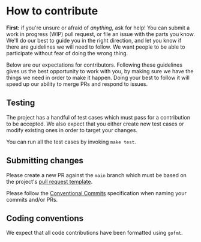 # How to contribute

**First:** if you're unsure or afraid of _anything_, ask for help! You can
submit a work in progress (WIP) pull request, or file an issue with the parts
you know. We'll do our best to guide you in the right direction, and let you
know if there are guidelines we will need to follow. We want people to be able
to participate without fear of doing the wrong thing.

Below are our expectations for contributors. Following these guidelines gives us
the best opportunity to work with you, by making sure we have the things we need
in order to make it happen. Doing your best to follow it will speed up our
ability to merge PRs and respond to issues.

## Testing

The project has a handful of test cases which must pass for a contribution to be
accepted. We also expect that you either create new test cases or modify
existing ones in order to target your changes.

You can run all the test cases by invoking `make test`.

## Submitting changes

Please create a new PR against the `main` branch which must be based on the
project's [pull request template](.github/PULL_REQUEST_TEMPLATE.md).

Please follow the [Conventional Commits](https://www.conventionalcommits.org/) specification when naming your commits and/or PRs.

## Coding conventions

We expect that all code contributions have been formatted using `gofmt`.
